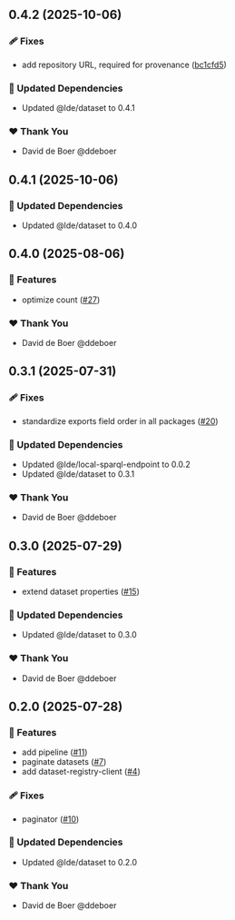 ## 0.4.2 (2025-10-06)

### 🩹 Fixes

- add repository URL, required for provenance ([bc1cfd5](https://github.com/ldengine/lde/commit/bc1cfd5))

### 🧱 Updated Dependencies

- Updated @lde/dataset to 0.4.1

### ❤️ Thank You

- David de Boer @ddeboer

## 0.4.1 (2025-10-06)

### 🧱 Updated Dependencies

- Updated @lde/dataset to 0.4.0

## 0.4.0 (2025-08-06)

### 🚀 Features

- optimize count ([#27](https://github.com/ldengine/lde/pull/27))

### ❤️ Thank You

- David de Boer @ddeboer

## 0.3.1 (2025-07-31)

### 🩹 Fixes

- standardize exports field order in all packages ([#20](https://github.com/ldengine/lde/pull/20))

### 🧱 Updated Dependencies

- Updated @lde/local-sparql-endpoint to 0.0.2
- Updated @lde/dataset to 0.3.1

### ❤️ Thank You

- David de Boer @ddeboer

## 0.3.0 (2025-07-29)

### 🚀 Features

- extend dataset properties ([#15](https://github.com/ldengine/lde/pull/15))

### 🧱 Updated Dependencies

- Updated @lde/dataset to 0.3.0

### ❤️ Thank You

- David de Boer @ddeboer

## 0.2.0 (2025-07-28)

### 🚀 Features

- add pipeline ([#11](https://github.com/ldengine/lde/pull/11))
- paginate datasets ([#7](https://github.com/ldengine/lde/pull/7))
- add dataset-registry-client ([#4](https://github.com/ldengine/lde/pull/4))

### 🩹 Fixes

- paginator ([#10](https://github.com/ldengine/lde/pull/10))

### 🧱 Updated Dependencies

- Updated @lde/dataset to 0.2.0

### ❤️ Thank You

- David de Boer @ddeboer
